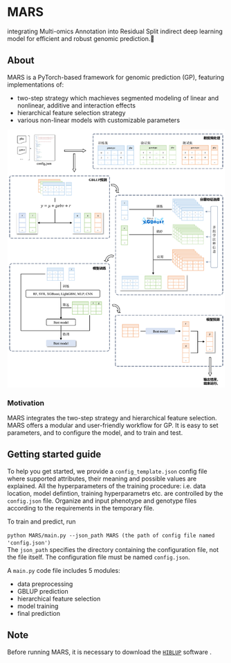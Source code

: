 # MARS
integrating Multi-omics Annotation into Residual Split indirect deep learning model for efficient and robust genomic prediction.🚀

## About

MARS is a PyTorch-based framework for genomic prediction (GP), featuring implementations of:
* two-step strategy which machieves segmented modeling of linear and nonlinear, additive and interaction effects
* hierarchical feature selection strategy
* various non-linear models with customizable parameters

![Alt text](workflow.png)

### Motivation

MARS integrates the two-step strategy and hierarchical feature selection.
 MARS offers a modular and user-friendly workflow for GP.
 It is easy to set parameters, and to configure the model, and to train and test.


## Getting started guide

To help you get started, we provide a ```config_template.json``` config file where supported attributes, their meaning and possible values are explained. 
 All the hyperparameters of the training procedure: i.e. data location, model defintion, training hyperparametrs etc. are controlled by the ```config.json``` file. 
 Organize and input phenotype and genotype files according to the requirements in the temporary file.
  
  
To train and predict, run 

```python MARS/main.py --json_path MARS (the path of config file named 'config.json')```  
The ```json_path``` specifies the directory containing the configuration file, not the file itself. The configuration file must be named ```config.json```.  
  
  
A ```main.py``` code file includes 5 modules:   
 * data preprocessing
 * GBLUP prediction
 * hierarchical feature selection
 * model training
 * final prediction


## Note
Before running MARS, it is necessary to download the [```HIBLUP```](https://www.hiblup.com/)  software .
